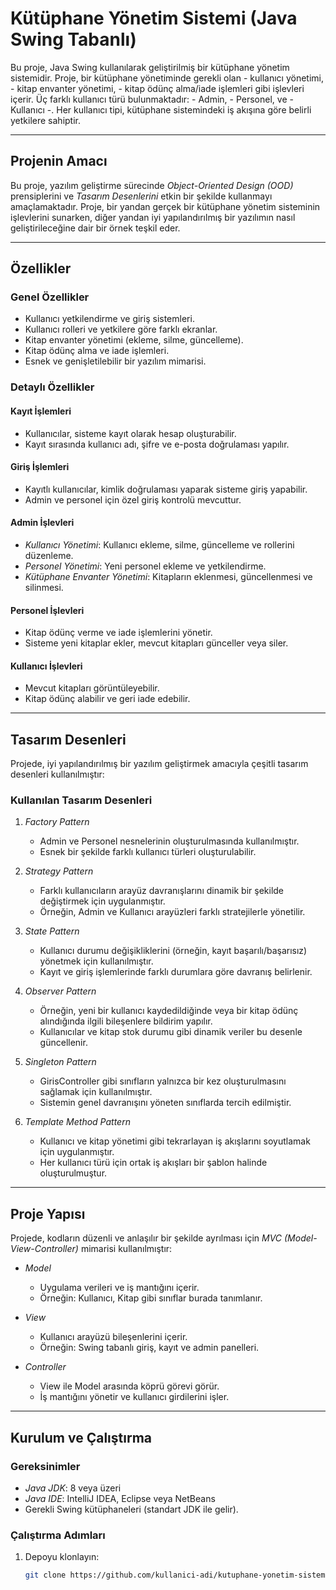 # Kütüphane Yönetim Sistemi (Java Swing Tabanlı)  

Bu proje, Java Swing kullanılarak geliştirilmiş bir kütüphane yönetim sistemidir. Proje, bir kütüphane yönetiminde gerekli olan - kullanıcı yönetimi, - kitap envanter yönetimi, - kitap ödünç alma/iade işlemleri  gibi işlevleri içerir. Üç farklı kullanıcı türü bulunmaktadır: - Admin, - Personel, ve - Kullanıcı -. Her kullanıcı tipi, kütüphane sistemindeki iş akışına göre belirli yetkilere sahiptir.  

---

## Projenin Amacı  

Bu proje, yazılım geliştirme sürecinde *Object-Oriented Design (OOD)* prensiplerini ve *Tasarım Desenlerini* etkin bir şekilde kullanmayı amaçlamaktadır. Proje, bir yandan gerçek bir kütüphane yönetim sisteminin işlevlerini sunarken, diğer yandan iyi yapılandırılmış bir yazılımın nasıl geliştirileceğine dair bir örnek teşkil eder.  

---

## Özellikler  

### Genel Özellikler  
- Kullanıcı yetkilendirme ve giriş sistemleri.  
- Kullanıcı rolleri ve yetkilere göre farklı ekranlar.  
- Kitap envanter yönetimi (ekleme, silme, güncelleme).  
- Kitap ödünç alma ve iade işlemleri.  
- Esnek ve genişletilebilir bir yazılım mimarisi.  

### Detaylı Özellikler  

#### Kayıt İşlemleri  
- Kullanıcılar, sisteme kayıt olarak hesap oluşturabilir.  
- Kayıt sırasında kullanıcı adı, şifre ve e-posta doğrulaması yapılır.  

#### Giriş İşlemleri  
- Kayıtlı kullanıcılar, kimlik doğrulaması yaparak sisteme giriş yapabilir.  
- Admin ve personel için özel giriş kontrolü mevcuttur.  

#### Admin İşlevleri  
- *Kullanıcı Yönetimi*: Kullanıcı ekleme, silme, güncelleme ve rollerini düzenleme.  
- *Personel Yönetimi*: Yeni personel ekleme ve yetkilendirme.  
- *Kütüphane Envanter Yönetimi*: Kitapların eklenmesi, güncellenmesi ve silinmesi.  

#### Personel İşlevleri  
- Kitap ödünç verme ve iade işlemlerini yönetir.  
- Sisteme yeni kitaplar ekler, mevcut kitapları günceller veya siler.  

#### Kullanıcı İşlevleri  
- Mevcut kitapları görüntüleyebilir.  
- Kitap ödünç alabilir ve geri iade edebilir.  

---

## Tasarım Desenleri  

Projede, iyi yapılandırılmış bir yazılım geliştirmek amacıyla çeşitli tasarım desenleri kullanılmıştır:  

### Kullanılan Tasarım Desenleri  

1. *Factory Pattern*  
   - Admin ve Personel nesnelerinin oluşturulmasında kullanılmıştır.  
   - Esnek bir şekilde farklı kullanıcı türleri oluşturulabilir.  

2. *Strategy Pattern*  
   - Farklı kullanıcıların arayüz davranışlarını dinamik bir şekilde değiştirmek için uygulanmıştır.  
   - Örneğin, Admin ve Kullanıcı arayüzleri farklı stratejilerle yönetilir.  

3. *State Pattern*  
   - Kullanıcı durumu değişikliklerini (örneğin, kayıt başarılı/başarısız) yönetmek için kullanılmıştır.  
   - Kayıt ve giriş işlemlerinde farklı durumlara göre davranış belirlenir.  

4. *Observer Pattern*  
   - Örneğin, yeni bir kullanıcı kaydedildiğinde veya bir kitap ödünç alındığında ilgili bileşenlere bildirim yapılır.  
   - Kullanıcılar ve kitap stok durumu gibi dinamik veriler bu desenle güncellenir.  

5. *Singleton Pattern*  
   - GirisController gibi sınıfların yalnızca bir kez oluşturulmasını sağlamak için kullanılmıştır.  
   - Sistemin genel davranışını yöneten sınıflarda tercih edilmiştir.  

6. *Template Method Pattern*  
   - Kullanıcı ve kitap yönetimi gibi tekrarlayan iş akışlarını soyutlamak için uygulanmıştır.  
   - Her kullanıcı türü için ortak iş akışları bir şablon halinde oluşturulmuştur.  

---

## Proje Yapısı  

Projede, kodların düzenli ve anlaşılır bir şekilde ayrılması için *MVC (Model-View-Controller)* mimarisi kullanılmıştır:  

- *Model*  
  - Uygulama verileri ve iş mantığını içerir.  
  - Örneğin: Kullanıcı, Kitap gibi sınıflar burada tanımlanır.  

- *View*  
  - Kullanıcı arayüzü bileşenlerini içerir.  
  - Örneğin: Swing tabanlı giriş, kayıt ve admin panelleri.  

- *Controller*  
  - View ile Model arasında köprü görevi görür.  
  - İş mantığını yönetir ve kullanıcı girdilerini işler.  

---

## Kurulum ve Çalıştırma  

### Gereksinimler  
- *Java JDK*: 8 veya üzeri  
- *Java IDE*: IntelliJ IDEA, Eclipse veya NetBeans  
- Gerekli Swing kütüphaneleri (standart JDK ile gelir).  

### Çalıştırma Adımları  
1. Depoyu klonlayın:  
   ```bash
   git clone https://github.com/kullanici-adi/kutuphane-yonetim-sistemi.git
